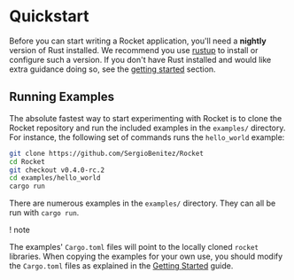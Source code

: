 # Quickstart

Before you can start writing a Rocket application, you'll need a **nightly**
version of Rust installed. We recommend you use [rustup](https://rustup.rs/) to
install or configure such a version. If you don't have Rust installed and would
like extra guidance doing so, see the [getting started](../getting-started)
section.

## Running Examples

The absolute fastest way to start experimenting with Rocket is to clone the
Rocket repository and run the included examples in the `examples/` directory.
For instance, the following set of commands runs the `hello_world` example:

```sh
git clone https://github.com/SergioBenitez/Rocket
cd Rocket
git checkout v0.4.0-rc.2
cd examples/hello_world
cargo run
```

There are numerous examples in the `examples/` directory. They can all be run
with `cargo run`.

! note

  The examples' `Cargo.toml` files will point to the locally cloned `rocket`
  libraries. When copying the examples for your own use, you should modify the
  `Cargo.toml` files as explained in the [Getting Started] guide.

[Getting Started]: ../getting-started
